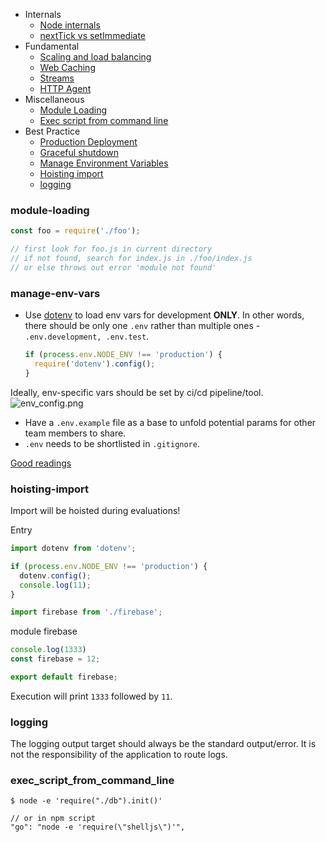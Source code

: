 
* Internals
  * [Node internals](./links/node_internals.md)
  * [nextTick vs setImmediate](./links/nexttick_vs_setimmediate.md)
* Fundamental
  * [Scaling and load balancing](./links/scaling_load_balancing.md)
  * [Web Caching](./links/web_caching.md)
  * [Streams](./links/stream.md)
  * [HTTP Agent](./links/http_agent.md)
* Miscellaneous
  * [Module Loading](#module-loading)
  * [Exec script from command line](#exec-script-from-command-line)
* Best Practice
  * [Production Deployment](./links/production_deployment_tips.md)
  * [Graceful shutdown](./links/graceful_shutdown.md)
  * [Manage Environment Variables](#manage-env-vars)
  * [Hoisting import](#hoisting-import)
  * [logging](#logging)

### module-loading
```javascript
const foo = require('./foo');

// first look for foo.js in current directory
// if not found, search for index.js in ./foo/index.js
// or else throws out error 'module not found'
```

### manage-env-vars
* Use [dotenv](https://github.com/motdotla/dotenv) to load env vars for development **ONLY**. In other words, there should be only one `.env` rather than multiple ones - `.env.development, .env.test`.
  ```js
  if (process.env.NODE_ENV !== 'production') {
    require('dotenv').config();
  }
  ```
Ideally, env-specific vars should be set by ci/cd pipeline/tool.
![env_config.png](./env_config.png)

* Have a `.env.example` file as a base to unfold potential params for other team members to share.
* `.env` needs to be shortlisted in `.gitignore`.

 [Good readings](https://www.twilio.com/blog/2017/08/working-with-environment-variables-in-node-js.html)

### hoisting-import
Import will be hoisted during evaluations!

Entry
```js
import dotenv from 'dotenv';

if (process.env.NODE_ENV !== 'production') {
  dotenv.config();
  console.log(11);
}

import firebase from './firebase';
```

module firebase
```js
console.log(1333)
const firebase = 12;

export default firebase;
```
Execution will print `1333` followed by `11`.

### logging

The logging output target should always be the standard output/error. It is not the responsibility of the application to route logs.

### exec_script_from_command_line

```shell
$ node -e 'require("./db").init()'

// or in npm script
"go": "node -e 'require(\"shelljs\")'",
```


